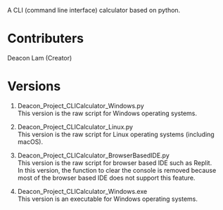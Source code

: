 A CLI (command line interface) calculator based on python.
# Contributers
Deacon Lam (Creator)  
# Versions
1. Deacon_Project_CLICalculator_Windows.py  
  This version is the raw script for Windows operating systems.
  
2. Deacon_Project_CLICalculator_Linux.py  
  This version is the raw script for Linux operating systems (including macOS).
  
3. Deacon_Project_CLICalculator_BrowserBasedIDE.py  
  This version is the raw script for browser based IDE such as Replit.  
  In this version, the function to clear the console is removed because most of the browser based IDE does not support this feature.
  
4. Deacon_Project_CLICalculator_Windows.exe  
  This version is an executable for Windows operating systems.
